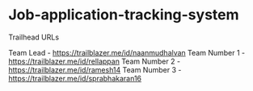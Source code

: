 # Job-application-tracking-system

Trailhead URLs

Team Lead - https://trailblazer.me/id/naanmudhalvan
Team Number 1 - https://trailblazer.me/id/rellappan
Team Number 2 - https://trailblazer.me/id/ramesh14
Team Number 3 - https://trailblazer.me/id/sprabhakaran16
